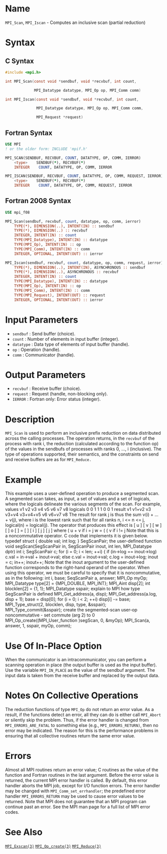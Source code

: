 # Name

`MPI_Scan`, `MPI_Iscan` - Computes an inclusive scan (partial reduction)

# Syntax

## C Syntax

```c
#include <mpi.h>

int MPI_Scan(const void *sendbuf, void *recvbuf, int count,

             MPI_Datatype datatype, MPI_Op op, MPI_Comm comm)

int MPI_Iscan(const void *sendbuf, void *recvbuf, int count,

              MPI_Datatype datatype, MPI_Op op, MPI_Comm comm,

              MPI_Request *request)
```

## Fortran Syntax

```fortran
USE MPI
! or the older form: INCLUDE 'mpif.h'

MPI_SCAN(SENDBUF, RECVBUF, COUNT, DATATYPE, OP, COMM, IERROR)
    <type>    SENDBUF(*), RECVBUF(*)
    INTEGER    COUNT, DATATYPE, OP, COMM, IERROR

MPI_ISCAN(SENDBUF, RECVBUF, COUNT, DATATYPE, OP, COMM, REQUEST, IERROR)
    <type>    SENDBUF(*), RECVBUF(*)
    INTEGER    COUNT, DATATYPE, OP, COMM, REQUEST, IERROR
```

## Fortran 2008 Syntax

```fortran
USE mpi_f08

MPI_Scan(sendbuf, recvbuf, count, datatype, op, comm, ierror)
    TYPE(*), DIMENSION(..), INTENT(IN) :: sendbuf
    TYPE(*), DIMENSION(..) :: recvbuf
    INTEGER, INTENT(IN) :: count
    TYPE(MPI_Datatype), INTENT(IN) :: datatype
    TYPE(MPI_Op), INTENT(IN) :: op
    TYPE(MPI_Comm), INTENT(IN) :: comm
    INTEGER, OPTIONAL, INTENT(OUT) :: ierror

MPI_Iscan(sendbuf, recvbuf, count, datatype, op, comm, request, ierror)
    TYPE(*), DIMENSION(..), INTENT(IN), ASYNCHRONOUS :: sendbuf
    TYPE(*), DIMENSION(..), ASYNCHRONOUS :: recvbuf
    INTEGER, INTENT(IN) :: count
    TYPE(MPI_Datatype), INTENT(IN) :: datatype
    TYPE(MPI_Op), INTENT(IN) :: op
    TYPE(MPI_Comm), INTENT(IN) :: comm
    TYPE(MPI_Request), INTENT(OUT) :: request
    INTEGER, OPTIONAL, INTENT(OUT) :: ierror
```


# Input Parameters

* `sendbuf` : Send buffer (choice).
* `count` : Number of elements in input buffer (integer).
* `datatype` : Data type of elements of input buffer (handle).
* `op` : Operation (handle).
* `comm` : Communicator (handle).

# Output Parameters

* `recvbuf` : Receive buffer (choice).
* `request` : Request (handle, non-blocking only).
* `IERROR` : Fortran only: Error status (integer).

# Description

`MPI_Scan` is used to perform an inclusive prefix reduction on data
distributed across the calling processes. The operation returns, in the
`recvbuf` of the process with rank i, the reduction (calculated
according to the function op) of the values in the sendbufs of
processes with ranks 0, ..., i (inclusive). The type of operations
supported, their semantics, and the constraints on send and receive
buffers are as for `MPI_Reduce.`

# Example

This example uses a user-defined operation to produce a segmented scan.
A segmented scan takes, as input, a set of values and a set of logicals,
where the logicals delineate the various segments of the scan. For
example,
    values     v1      v2      v3      v4      v5      v6      v7      v8
    logicals   0       0       1       1       1       0       0       1
    result     v1    v1+v2     v3    v3+v4  v3+v4+v5   v6    v6+v7     v8
The result for rank j is thus the sum v(i) + ... + v(j), where i is the
lowest rank such that for all ranks n, i <= n <= j, logical(n) =
logical(j). The operator that produces this effect is
          [ u ]     [ v ]     [ w ]
          [   ]  o  [   ]  =  [   ]
          [ i ]     [ j ]     [ j ]
where
( u + v if i = j w = ( ( v if i != j
Note that this is a noncommutative operator. C code that implements it
is given below.
        typedef struct {
            double val;
            int log;
        } SegScanPair;
          the user-defined function
        void segScan(SegScanPair in, SegScanPair inout, int len,
            MPI_Datatype dptr)
            int i;
            SegScanPair c;
            for (i = 0; i < len; ++i) {
                if (in->log == inout->log)
                    c.val = in->val + inout->val;
                else
                    c.val = inout->val;
                c.log = inout->log;
                inout = c;
                in++;
                inout++;
Note that the inout argument to the user-defined function corresponds to
the right-hand operand of the operator. When using this operator, we
must be careful to specify that it is noncommutative, as in the
following:
        int            i, base;
        SeqScanPair    a, answer;
        MPI_Op        myOp;
        MPI_Datatype    type[2] = {MPI_DOUBLE, MPI_INT};
        MPI_Aint        disp[2];
        int            blocklen[2] = {1, 1};
        MPI_Datatype    sspair;
          explain to MPI how type SegScanPair is defined
        MPI_Get_address(a, disp);
        MPI_Get_address(a.log, disp + 1);
        base = disp[0];
        for (i = 0; i < 2; ++i)
            disp[i] -= base;
        MPI_Type_struct(2, blocklen, disp, type, &sspair);
        MPI_Type_commit(&sspair);
          create the segmented-scan user-op
          noncommutative - set commute (arg 2) to 0
        MPI_Op_create((MPI_User_function )segScan, 0, &myOp);
        MPI_Scan(a, answer, 1, sspair, myOp, comm);

# Use Of In-Place Option

When the communicator is an intracommunicator, you can perform a
scanning operation in place (the output buffer is used as the input
buffer). Use the variable `MPI_IN_PLACE` as the value of the sendbuf
argument. The input data is taken from the receive buffer and replaced
by the output data.

# Notes On Collective Operations

The reduction functions of type `MPI_Op` do not return an error value. As
a result, if the functions detect an error, all they can do is either
call `MPI_Abort` or silently skip the problem. Thus, if the error handler
is changed from `MPI_ERRORS_ARE_FATAL` to something else (e.g.,
`MPI_ERRORS_RETURN)`, then no error may be indicated.
The reason for this is the performance problems in ensuring that all
collective routines return the same error value.

# Errors

Almost all MPI routines return an error value; C routines as the value
of the function and Fortran routines in the last argument.
Before the error value is returned, the current MPI error handler is
called. By default, this error handler aborts the MPI job, except for
I/O function errors. The error handler may be changed with
`MPI_Comm_set_errhandler`; the predefined error handler `MPI_ERRORS_RETURN`
may be used to cause error values to be returned. Note that MPI does not
guarantee that an MPI program can continue past an error.
See the MPI man page for a full list of MPI error codes.

# See Also

[`MPI_Exscan(3)`](./?file=MPI_Exscan.md)
[`MPI_Op_create(3)`](./?file=MPI_Op_create.md)
[`MPI_Reduce(3)`](./?file=MPI_Reduce.md)
